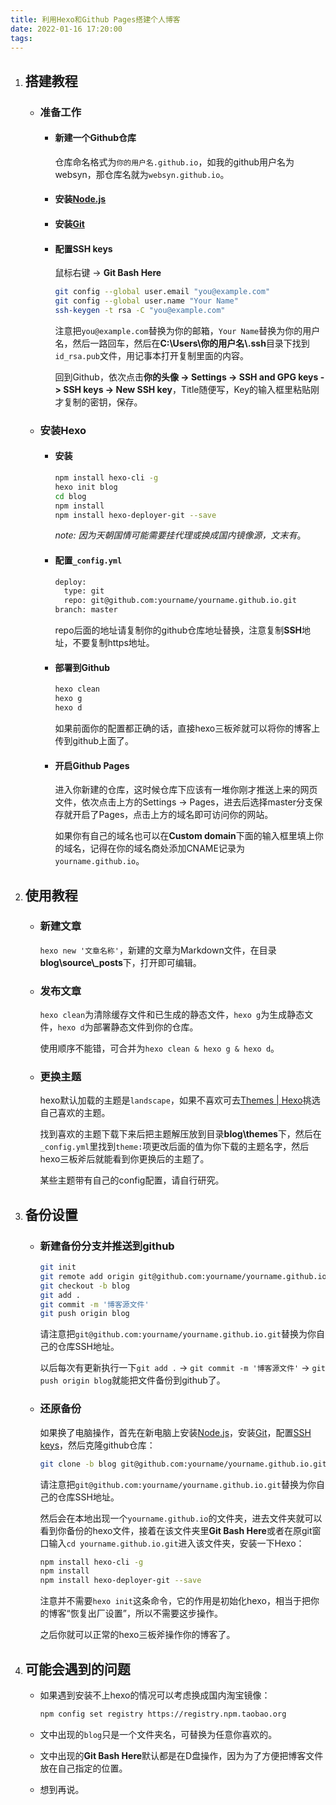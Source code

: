 ```yaml
---
title: 利用Hexo和Github Pages搭建个人博客
date: 2022-01-16 17:20:00
tags:
---
```


1. ## 搭建教程
   
   + ### 准备工作
     
     + #### 新建一个Github仓库
       
       仓库命名格式为`你的用户名.github.io`，如我的github用户名为websyn，那仓库名就为`websyn.github.io`。
     
     + #### 安装[Node.js](https://nodejs.org/zh-cn/)
     
     + #### 安装[Git](https://git-scm.com/)
     
     + #### 配置SSH keys
       
       鼠标右键 -> **Git Bash Here**
       
       ```bash
       git config --global user.email "you@example.com"
       git config --global user.name "Your Name"
       ssh-keygen -t rsa -C "you@example.com"
       ```
       
       注意把`you@example.com`替换为你的邮箱，`Your Name`替换为你的用户名，然后一路回车，然后在**C:\Users\你的用户名\\.ssh**目录下找到`id_rsa.pub`文件，用记事本打开复制里面的内容。
       
       回到Github，依次点击**你的头像 -> Settings -> SSH and GPG keys -> SSH keys -> New SSH key**，Title随便写，Key的输入框里粘贴刚才复制的密钥，保存。
   
   + ### 安装Hexo
     
     + #### 安装
       
       ```bash
       npm install hexo-cli -g
       hexo init blog
       cd blog
       npm install
       npm install hexo-deployer-git --save
       ```
       
       *note: 因为天朝国情可能需要挂代理或换成国内镜像源，文末有*。
     
     + #### 配置`_config.yml`
       
       ```bash
       deploy:
         type: git
         repo: git@github.com:yourname/yourname.github.io.git
       branch: master
       ```
       
       repo后面的地址请复制你的github仓库地址替换，注意复制**SSH**地址，不要复制https地址。
     
     + #### 部署到Github
       
       ```bash
       hexo clean
       hexo g
       hexo d
       ```
       
       如果前面你的配置都正确的话，直接hexo三板斧就可以将你的博客上传到github上面了。
     
     + #### 开启**Github Pages**
       
       进入你新建的仓库，这时候仓库下应该有一堆你刚才推送上来的网页文件，依次点击上方的Settings -> Pages，进去后选择master分支保存就开启了Pages，点击上方的域名即可访问你的网站。
       
       如果你有自己的域名也可以在**Custom domain**下面的输入框里填上你的域名，记得在你的域名商处添加CNAME记录为`yourname.github.io`。

2. ## 使用教程
   
   + ### 新建文章
     
     `hexo new '文章名称'`，新建的文章为Markdown文件，在目录**blog\source\\_posts**下，打开即可编辑。
   
   + ### 发布文章
     
     `hexo clean`为清除缓存文件和已生成的静态文件，`hexo g`为生成静态文件，`hexo d`为部署静态文件到你的仓库。
     
     使用顺序不能错，可合并为`hexo clean & hexo g & hexo d`。
   
   + ### 更换主题
     
     hexo默认加载的主题是`landscape`，如果不喜欢可去[Themes | Hexo](https://hexo.io/themes/)挑选自己喜欢的主题。
     
     找到喜欢的主题下载下来后把主题解压放到目录**blog\themes**下，然后在`_config.yml`里找到`theme:`项更改后面的值为你下载的主题名字，然后hexo三板斧后就能看到你更换后的主题了。
     
     某些主题带有自己的config配置，请自行研究。

3. ## 备份设置
   
   + ### 新建备份分支并推送到github
     
     ```bash
     git init
     git remote add origin git@github.com:yourname/yourname.github.io.git
     git checkout -b blog
     git add .
     git commit -m '博客源文件'
     git push origin blog
     ```
     
     请注意把`git@github.com:yourname/yourname.github.io.git`替换为你自己的仓库SSH地址。
     
     以后每次有更新执行一下`git add .` -> `git commit -m '博客源文件'` -> `git push origin blog`就能把文件备份到github了。
   
   + ### 还原备份
     
     如果换了电脑操作，首先在新电脑上安装[Node.js](https://nodejs.org/zh-cn/)，安装[Git](https://git-scm.com/)，配置[SSH keys](https://sysy.su/2022/01/16/%E5%88%A9%E7%94%A8Hexo%E5%92%8CGithub-Pages%E6%90%AD%E5%BB%BA%E4%B8%AA%E4%BA%BA%E5%8D%9A%E5%AE%A2/#%E9%85%8D%E7%BD%AESSH-keys)，然后克隆github仓库：
     
     ```bash
     git clone -b blog git@github.com:yourname/yourname.github.io.git
     ```
     
     请注意把`git@github.com:yourname/yourname.github.io.git`替换为你自己的仓库SSH地址。
     
     然后会在本地出现一个`yourname.github.io`的文件夹，进去文件夹就可以看到你备份的hexo文件，接着在该文件夹里**Git Bash Here**或者在原git窗口输入`cd yourname.github.io.git`进入该文件夹，安装一下Hexo：
     
     ```bash
     npm install hexo-cli -g
     npm install
     npm install hexo-deployer-git --save
     ```
     
     注意并不需要`hexo init`这条命令，它的作用是初始化hexo，相当于把你的博客“恢复出厂设置”，所以不需要这步操作。
     
     之后你就可以正常的hexo三板斧操作你的博客了。

4. ## 可能会遇到的问题
   
   + 如果遇到安装不上hexo的情况可以考虑换成国内淘宝镜像：
     
     ```bash
     npm config set registry https://registry.npm.taobao.org
     ```
   
   + 文中出现的`blog`只是一个文件夹名，可替换为任意你喜欢的。
   
   + 文中出现的**Git Bash Here**默认都是在D盘操作，因为为了方便把博客文件放在自己指定的位置。
   
   + 想到再说。
